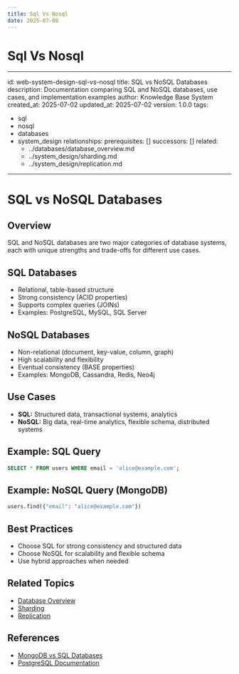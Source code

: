 ```yaml
---
title: Sql Vs Nosql
date: 2025-07-08
---
```


# Sql Vs Nosql

---
id: web-system-design-sql-vs-nosql
title: SQL vs NoSQL Databases
description: Documentation comparing SQL and NoSQL databases, use cases, and implementation
  examples
author: Knowledge Base System
created_at: 2025-07-02
updated_at: 2025-07-02
version: 1.0.0
tags:
- sql
- nosql
- databases
- system_design
relationships:
  prerequisites: []
  successors: []
  related:
  - ../databases/database_overview.md
  - ../system_design/sharding.md
  - ../system_design/replication.md
---

# SQL vs NoSQL Databases

## Overview

SQL and NoSQL databases are two major categories of database systems, each with unique strengths and trade-offs for different use cases.

## SQL Databases
- Relational, table-based structure
- Strong consistency (ACID properties)
- Supports complex queries (JOINs)
- Examples: PostgreSQL, MySQL, SQL Server

## NoSQL Databases
- Non-relational (document, key-value, column, graph)
- High scalability and flexibility
- Eventual consistency (BASE properties)
- Examples: MongoDB, Cassandra, Redis, Neo4j

## Use Cases
- **SQL:** Structured data, transactional systems, analytics
- **NoSQL:** Big data, real-time analytics, flexible schema, distributed systems

## Example: SQL Query
```sql
SELECT * FROM users WHERE email = 'alice@example.com';
```

## Example: NoSQL Query (MongoDB)
```python
users.find({"email": "alice@example.com"})
```

## Best Practices
- Choose SQL for strong consistency and structured data
- Choose NoSQL for scalability and flexible schema
- Use hybrid approaches when needed

## Related Topics
- [Database Overview](../databases/database_overview.md)
- [Sharding](sharding.md)
- [Replication](replication.md)

## References
- [MongoDB vs SQL Databases](https://www.mongodb.com/nosql-explained/nosql-vs-sql)
- [PostgreSQL Documentation](https://www.postgresql.org/docs/)
